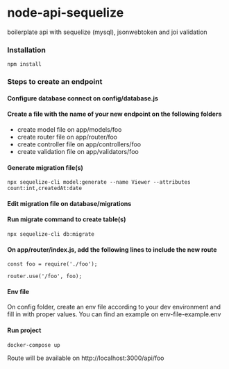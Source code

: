 # node-api-sequelize

boilerplate api with sequelize (mysql), jsonwebtoken and joi validation

### Installation
    npm install

### Steps to create an endpoint

#### Configure database connect on config/database.js

#### Create a file with the name of your new endpoint on the following folders

 - create model file on app/models/foo
 - create router file on app/router/foo
 - create controller file on app/controllers/foo
 - create validation file on app/validators/foo

#### Generate migration file(s)
 
``` 
npx sequelize-cli model:generate --name Viewer --attributes count:int,createdAt:date
```

#### Edit migration file on database/migrations

#### Run migrate command to create table(s)

```
npx sequelize-cli db:migrate
```

#### On app/router/index.js, add the following lines to include the new route

```
const foo = require('./foo');

router.use('/foo', foo);
```

#### Env file

On config folder, create an env file according to your dev environment 
and fill in with proper values. 
You can find an example on env-file-example.env 

#### Run project
```
docker-compose up
```

Route will be available on http://localhost:3000/api/foo
